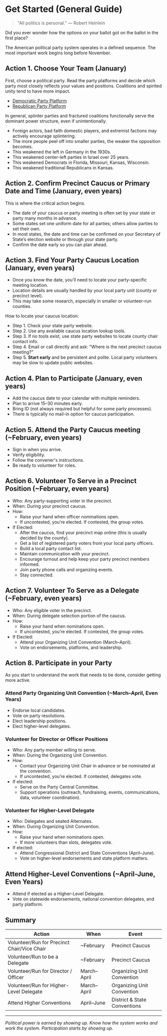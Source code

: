 # Get Started (General Guide)

> "All politics is personal." — Robert Heinlein

Did you ever wonder how the options on your ballot got on the ballot in the first place? 

The American political party system operates in a defined sequence. 
The most important work begins long before November.



## Action 1. Choose Your Team (January)

First, choose a political party. 
Read the party platforms and decide which party most closely reflects your values and positions. 
Coalitions and spirited unity tend to have more impact. 

- [Democratic Party Platform](https://democrats.org/where-we-stand/party-platform/)
- [Republican Party Platform](https://prod-static.gop.com/media/RNC2024-Platform.pdf)

In general, splinter parties and fractured coalitions functionally serve the dominant power structure, even if unintentionally.

- Foreign actors, bad faith domestic players, and extremist factions may actively encourage splintering.
- The more people peel off into smaller parties, the weaker the opposition becomes.
- This weakened the left in Germany in the 1930s.
- This weakened center-left parties in Israel over 25 years.
- This weakened Democrats in Florida, Missouri, Kansas, Wisconsin.
- This weakened traditional Republicans in Kansas.


## Action 2. Confirm Precinct Caucus or Primary Date and Time (January, even years)

This is where the critical action begins. 

- The date of your caucus or party meeting is often set by your state or party many months in advance.
- Some states set one uniform date for all parties; others allow parties to set their own.
- In most states, the date and time can be confirmed on your Secretary of State’s election website or through your state party.
- Confirm the date early so you can plan ahead.



## Action 3. Find Your Party Caucus Location (January, even years)

- Once you know the date, you’ll need to locate your party-specific meeting location.
- Location details are usually handled by your local party unit (county or precinct level).
- This may take some research, especially in smaller or volunteer-run counties.

How to locate your caucus location:

- Step 1. Check your state party website.
- Step 2. Use any available caucus location lookup tools.
- Step 3. If no tools exist, use state party websites to locate county chair contact info.
- Step 4. Email or call directly and ask: "Where is the next precinct caucus meeting?"
- Step 5. **Start early** and be persistent and polite. Local party volunteers may be slow to update public websites.

## Action 4. Plan to Participate (January, even years)

- Add the caucus date to your calendar with multiple reminders.
- Plan to arrive 15–30 minutes early.
- Bring ID (not always required but helpful for some party processes).
- There is typically no mail-in option for caucus participation.

## Action 5. Attend the Party Caucus meeting (~February, even years)

- Sign in when you arrive.
- Verify eligibility.
- Follow the convener's instructions.
- Be ready to volunteer for roles.

## Action 6. Volunteer To Serve in a Precinct Position (~February, even years)

- Who: Any party-supporting voter in the precinct.
- When: During your precinct caucus.
- How:
  - Raise your hand when officer nominations open.
  - If uncontested, you’re elected. If contested, the group votes.
- If Elected:
  - After the caucus, find your precinct map online (this is usually decided by the county).
  - Get a list of registered party voters from your local party officers.
  - Build a local party contact list.
  - Maintain communication with your precinct.
  - Encourage turnout and help keep your party precinct members informed.
  - Join party phone calls and organizing events.
  - Stay connected.

## Action 7. Volunteer To Serve as a Delegate (~February, even years)

- Who: Any eligible voter in the precinct.
- When: During delegate selection portion of the caucus.
- How:
  - Raise your hand when nominations open.
  - If uncontested, you’re elected. If contested, the group votes.
- If Elected:
  - Attend your Organizing Unit Convention (March–April).
  - Vote on endorsements, platforms, and leadership.


## Action 8. Participate in your Party

As you start to understand the work that needs to be done, consider getting more active. 

### Attend Party Organizing Unit Convention (~March–April, Even Years)

- Endorse local candidates.
- Vote on party resolutions.
- Elect leadership positions.
- Elect higher-level delegates. 

### Volunteer for Director or Officer Positions

- Who: Any party member willing to serve.
- When: During the Organizing Unit Convention.
- How:
  - Contact your Organizing Unit Chair in advance or be nominated at the convention.
  - If uncontested, you’re elected. If contested, delegates vote.
- If elected:
  - Serve on the Party Central Committee.
  - Support operations (outreach, fundraising, events, communications, data, volunteer coordination).


### Volunteer for Higher-Level Delegate

- Who: Delegates and seated Alternates.
- When: During Organizing Unit Convention.
- How:
  - Raise your hand when nominations open.
  - If more volunteers than slots, delegates vote.
- If elected:
  - Attend Congressional District and State Conventions (April–June).
  - Vote on higher-level endorsements and state platform matters.



## Attend Higher-Level Conventions (~April-June, Even Years)

- Attend if elected as a Higher-Level Delegate.
- Vote on statewide endorsements, national convention delegates, and party platform.



## Summary

| Action | When | Event |
|--------|------|-------|
| Volunteer/Run for Precinct Chair/Vice Chair | ~February | Precinct Caucus |
| Volunteer/Run to be a Delegate | ~February | Precinct Caucus |
| Volunteer/Run for Director / Officer | March–April | Organizing Unit Convention |
| Volunteer/Run for Higher-Level Delegate | March–April | Organizing Unit Convention |
| Attend Higher Conventions | April–June | District & State Conventions |

---

*Political power is earned by showing up. 
Know how the system works and work the system. 
Participation starts by showing up.*
